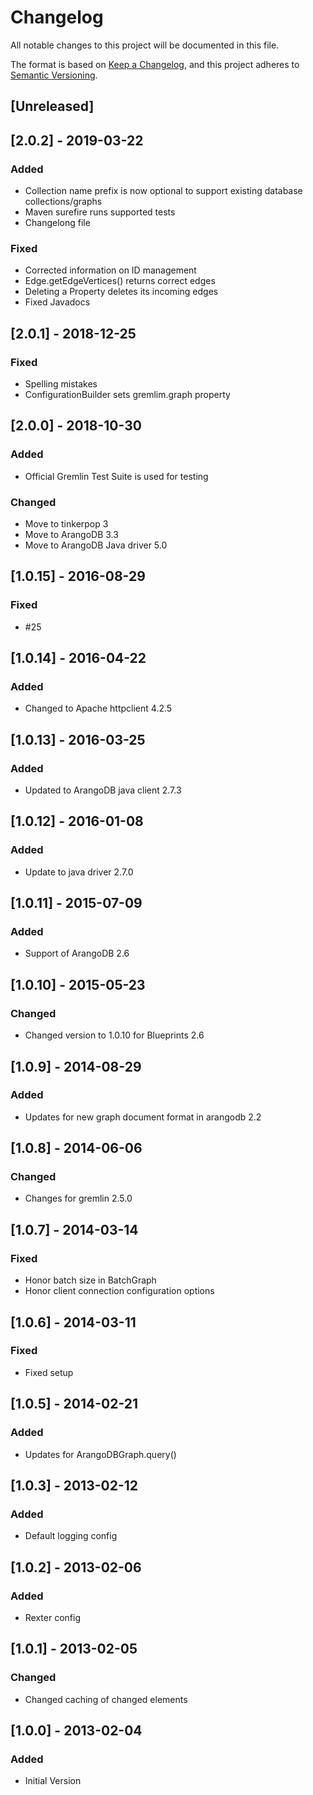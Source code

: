 # Changelog
All notable changes to this project will be documented in this file.

The format is based on [Keep a Changelog](https://keepachangelog.com/en/1.0.0/),
and this project adheres to [Semantic Versioning](https://semver.org/spec/v2.0.0.html).

## [Unreleased]

## [2.0.2] - 2019-03-22

### Added
 - Collection name prefix is now optional to support existing database collections/graphs
 - Maven surefire runs supported tests
 - Changelong file

### Fixed
 - Corrected information on ID management
 - Edge.getEdgeVertices() returns correct edges
 - Deleting a Property deletes its incoming edges
 - Fixed Javadocs

## [2.0.1] - 2018-12-25
### Fixed
 - Spelling mistakes
 - ConfigurationBuilder sets gremlim.graph property

## [2.0.0] - 2018-10-30
### Added
 - Official Gremlin Test Suite is used for testing
### Changed
 - Move to tinkerpop 3
 - Move to ArangoDB 3.3
 - Move to ArangoDB Java driver 5.0

## [1.0.15] - 2016-08-29
### Fixed
 - #25

## [1.0.14] - 2016-04-22
### Added
 - Changed to Apache httpclient 4.2.5

## [1.0.13] - 2016-03-25
### Added
 - Updated to ArangoDB java client 2.7.3

## [1.0.12] - 2016-01-08
### Added
 - Update to java driver 2.7.0

## [1.0.11] - 2015-07-09
### Added
 - Support of ArangoDB 2.6

## [1.0.10] - 2015-05-23
### Changed
 - Changed version to 1.0.10 for Blueprints 2.6

## [1.0.9] - 2014-08-29
### Added
 - Updates for new graph document format in arangodb 2.2

## [1.0.8] - 2014-06-06
### Changed
 - Changes for gremlin 2.5.0

## [1.0.7] - 2014-03-14
### Fixed
 - Honor batch size in BatchGraph
 - Honor client connection configuration options

## [1.0.6] - 2014-03-11
### Fixed
 - Fixed setup

## [1.0.5] - 2014-02-21
### Added
 - Updates for ArangoDBGraph.query()

## [1.0.3] - 2013-02-12
### Added
 - Default logging config

## [1.0.2] - 2013-02-06
### Added
 - Rexter config

## [1.0.1] - 2013-02-05
### Changed
 - Changed caching of changed elements

## [1.0.0] - 2013-02-04
### Added
 - Initial Version